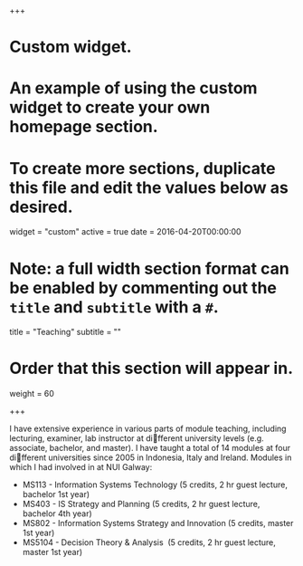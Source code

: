 +++
# Custom widget.
# An example of using the custom widget to create your own homepage section.
# To create more sections, duplicate this file and edit the values below as desired.
widget = "custom"
active = true
date = 2016-04-20T00:00:00

# Note: a full width section format can be enabled by commenting out the `title` and `subtitle` with a `#`.
title = "Teaching"
subtitle = ""

# Order that this section will appear in.
weight = 60

+++

I have extensive experience in various parts of module teaching, including lecturing, examiner, lab instructor at different university levels (e.g. associate, bachelor, and master). I have taught a total of 14 modules at four different universities since 2005 in Indonesia, Italy and Ireland. Modules in which I had involved in at NUI Galway:

* MS113 - Information Systems Technology (5 credits, 2 hr guest lecture, bachelor 1st year)
* MS403 - IS Strategy and Planning (5 credits, 2 hr guest lecture, bachelor 4th year)
* MS802 - Information Systems Strategy and Innovation (5 credits, master 1st year)
* MS5104 - Decision Theory & Analysis  (5 credits, 2 hr guest lecture, master 1st year)
